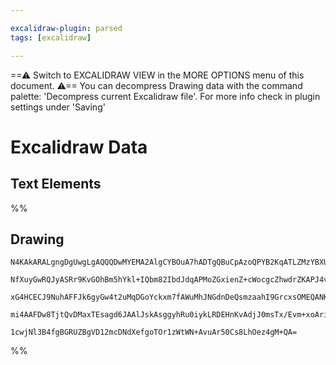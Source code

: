 ```yaml
---

excalidraw-plugin: parsed
tags: [excalidraw]

---
```

==⚠  Switch to EXCALIDRAW VIEW in the MORE OPTIONS menu of this document. ⚠== You can decompress Drawing data with the command palette: 'Decompress current Excalidraw file'. For more info check in plugin settings under 'Saving'


# Excalidraw Data

## Text Elements
%%
## Drawing
```compressed-json
N4KAkARALgngDgUwgLgAQQQDwMYEMA2AlgCYBOuA7hADTgQBuCpAzoQPYB2KqATLZMzYBXUtiRoIACyhQ4zZAHoFAc0JRJQgEYA6bGwC2CgF7N6hbEcK4OCtptbErHALRY8RMpWdx8Q1TdIEfARcZgRmBShcZQUebQBGAFZtHho6IIR9BA4oZm4AbQBdfghcODgAZSiocVRQMEh1TNqIYlxSAGs0hoZCBAoAIVxsDuVSYQ5iAGE2fDZSbggAYgAz

NfXuyGwRQJyASRr9KvGOhBm5hYkl+IQbm82IbdJdqAPMoZGxienZ+cWocgcZhwdrZKAPJ4vN76ABihHw+CqMGCi0EHghOzB0OObFOAHUSOpuHxwFtMftDjjTkiURI0SQMc8sYcAErCZSSDjhPJoeL8MlMimZADyIOwahg3HiAAZpfzHuTXocYZwoDDcPp4ZK0Il5ZDmZkVTkKoQjLUeHLSQrBUrMgAVLBQACCRGUXAkwRW4L1iuxUVIzuebAokhC

xG4HCECJ9NuhAFFJk6gyGw4t2uMqDGoYckxm7fAWuMhJNGdnDeQsmzaahI9GrcxsOMEQANKUAFgAzG3tABORJttvxeI8ABsg4A7AAOPn1xuzfAATW4HfH0o72kna5HPEno/HPA7PflRjYBm49R69AIQlq0pSk+3B9JAF8swb9Gzi8QucweegiyW8pjCQJpmsSlo9MBxBVAgcDcLqVpQQAsmwxAIAmuCaME4ZoCsBBhEBpAkOcfxoBekADLMOH/so

mi4AAFDw8TjtQvDMaxTEsagd6JAAlJskAsggyhRu0iykLRDEHnKvAdjJ0msTx/Evm+xoAriCCilA7BAhGUb4PKKwVggQmTEwhAcMo56kpA2SYdh3AAje/JbEQcFoE5CAuRAHAarUnnecIUBEFyjmkM5NkQPo7SnKQAByflhRFDSQNFnRMBhWEINRnkqVadgAFYINguQVL5cAoWhmUObh+FeVawzaYwdqnvg1kpdABaohkJU6QJCrMFABj5ogel1h

1cwjNl3B4fgBGRUZBgVD12mcDNdXefgoTOr1zWtWN+AvuAr50Cs8LhOez4gM+QA=
```
%%